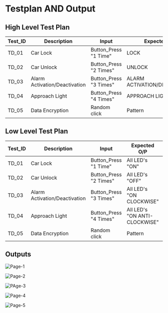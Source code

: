 # **Testplan AND Output**

## **High Level Test Plan**

|Test_ID|Description|Input|Expected O/P|Actual O/P|Status|
---|---|---|---|---|---|
|TD_01|Car Lock|Button_Press "1 Time"|LOCK|LOCK|Pass :white_check_mark:|
|TD_02|Car Unlock|Button_Press "2 Times"|UNLOCK|UNLOCK|Pass :white_check_mark:|
|TD_03|Alarm Activation/Deactivation|Button_Press "3 Times"|ALARM ACTIVATION/DEACTIVATION|ALARM ACTIVATION/DEACTIVATION|Pass :white_check_mark:|
|TD_04|Approach Light|Button_Press "4 Times"|APPROACH LIGHT|APPROACH LIGHT|Pass :white_check_mark:|
|TD_05|Data Encryption|Random click|Pattern|Pattern|Pass :white_check_mark:|


## **Low Level Test Plan**

|Test_ID|Description|Input|Expected O/P|Actual O/P|Status|
---|---|---|---|---|---|
|TD_01|Car Lock|Button_Press "1 Time"|All LED's "ON"|All LED's "ON"|Pass :white_check_mark:|
|TD_02|Car Unlock|Button_Press "2 Times"|All LED's "OFF" |All LED's "OFF" |Pass :white_check_mark:|
|TD_03|Alarm Activation/Deactivation|Button_Press "3 Times"|All LED's "ON CLOCKWISE" |All LED's "ON CLOCKWISE" |Pass :white_check_mark:|
|TD_04|Approach Light|Button_Press "4 Times"|All LED's "ON ANTI-CLOCKWISE"|All LED's "ON ANTI-CLOCKWISE" |Pass :white_check_mark:|
|TD_05|Data Encryption|Random click|Pattern|Pattern|Pass :white_check_mark:|

## **Outputs**

![Page-1](https://user-images.githubusercontent.com/82401251/157878406-df2ec1df-6c30-4eea-ac0f-9f899309b2e8.png)

![Page-2](https://user-images.githubusercontent.com/82401251/157878592-b7f95ca8-c84a-4825-bb3d-524c699fec58.png)

![PAge-3](https://user-images.githubusercontent.com/82401251/157878614-6f7f0ba2-b9a1-487c-8dfb-266d7d2207ae.png)

![Page-4](https://user-images.githubusercontent.com/82401251/157878628-5e807995-6852-4560-be6e-3f148d532d33.png)

![Page-5](https://user-images.githubusercontent.com/82401251/157878639-f93244fa-dfa5-428b-b65c-3b2d8f2b4e0e.png)